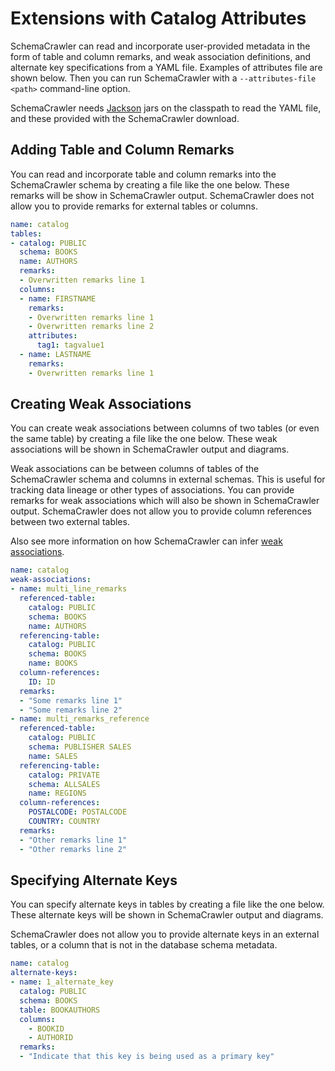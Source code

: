 # Extensions with Catalog Attributes

SchemaCrawler can read and incorporate user-provided metadata in the form of table and column remarks, 
and weak association definitions, and alternate key specifications from a YAML file. 
Examples of attributes file are shown below. Then you can run SchemaCrawler with a
`--attributes-file <path>` command-line option. 

SchemaCrawler needs [Jackson](https://github.com/FasterXML/jackson) jars on the classpath to read 
the YAML file, and these provided with the SchemaCrawler download.


## Adding Table and Column Remarks

You can read and incorporate table and column remarks into the SchemaCrawler schema
by creating a file like the one below. These remarks will be show in SchemaCrawler output.
SchemaCrawler does not allow you to provide remarks for external tables or columns.

```yaml
name: catalog
tables:
- catalog: PUBLIC
  schema: BOOKS
  name: AUTHORS
  remarks:
  - Overwritten remarks line 1
  columns:
  - name: FIRSTNAME
    remarks:
    - Overwritten remarks line 1
    - Overwritten remarks line 2
    attributes:
      tag1: tagvalue1
  - name: LASTNAME
    remarks:
    - Overwritten remarks line 1
```

## Creating Weak Associations

You can create weak associations between columns of two tables (or even the same table)
by creating a file like the one below. These weak associations will be shown in 
SchemaCrawler output and diagrams.

Weak associations can be between columns of tables of the SchemaCrawler schema and columns
in external schemas. This is useful for tracking data lineage or other types of associations.
You can provide remarks for weak associations which will also be shown in SchemaCrawler output.
SchemaCrawler does not allow you to provide column references between two external tables.

Also see more information on how SchemaCrawler can infer [weak associations](weak-associations.html).

```yaml
name: catalog
weak-associations:
- name: multi_line_remarks
  referenced-table:
    catalog: PUBLIC
    schema: BOOKS
    name: AUTHORS
  referencing-table:
    catalog: PUBLIC
    schema: BOOKS
    name: BOOKS
  column-references:
    ID: ID
  remarks:
  - "Some remarks line 1"
  - "Some remarks line 2"
- name: multi_remarks_reference
  referenced-table:
    catalog: PUBLIC
    schema: PUBLISHER SALES
    name: SALES
  referencing-table:
    catalog: PRIVATE
    schema: ALLSALES
    name: REGIONS
  column-references:
    POSTALCODE: POSTALCODE
    COUNTRY: COUNTRY
  remarks:
  - "Other remarks line 1"
  - "Other remarks line 2"
```


## Specifying Alternate Keys

You can specify alternate keys in tables by creating a file like the one below. These 
alternate keys will be shown in SchemaCrawler output and diagrams.

SchemaCrawler does not allow you to provide alternate keys in an external tables,
or a column that is not in the database schema metadata.

```yaml
name: catalog
alternate-keys:
- name: 1_alternate_key
  catalog: PUBLIC
  schema: BOOKS
  table: BOOKAUTHORS
  columns:
    - BOOKID
    - AUTHORID
  remarks:
  - "Indicate that this key is being used as a primary key"
```
